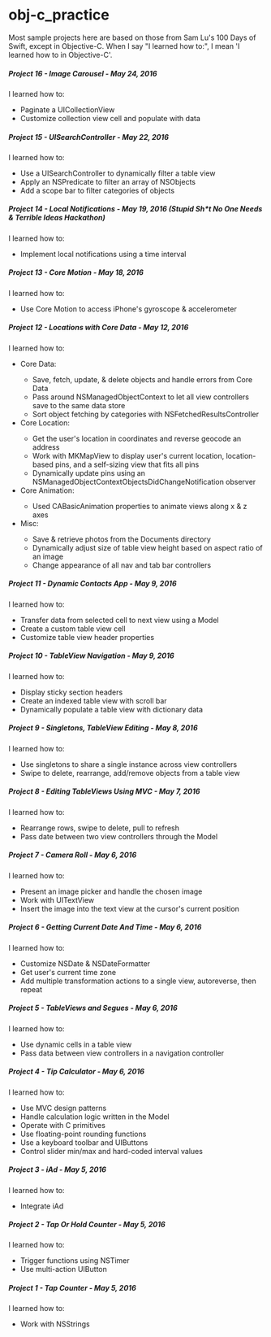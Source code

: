 # obj-c_practice
Most sample projects here are based on those from Sam Lu's 100 Days of Swift, except in Objective-C. When I say "I learned how to:", I mean 'I learned how to in Objective-C'.


<h5>Project 16 - Image Carousel - May 24, 2016</h5>
I learned how to:
    <ul>
        <li>Paginate a UICollectionView</li>
        <li>Customize collection view cell and populate with data</li>
    </ul>
<h5>Project 15 - UISearchController - May 22, 2016</h5>
I learned how to:
    <ul>
        <li>Use a UISearchController to dynamically filter a table view</li>
        <li>Apply an NSPredicate to filter an array of NSObjects</li>
        <li>Add a scope bar to filter categories of objects</li>
    </ul>
<h5>Project 14 - Local Notifications - May 19, 2016 (Stupid Sh*t No One Needs & Terrible Ideas Hackathon)</h5>
  I learned how to:
  <ul>
    <li>Implement local notifications using a time interval</li>
  </ul>
<h5>Project 13 - Core Motion - May 18, 2016</h5>
  I learned how to:
  <ul>
    <li>Use Core Motion to access iPhone's gyroscope & accelerometer</li>
  </ul>
<h5>Project 12 - Locations with Core Data - May 12, 2016</h5>
  I learned how to:
  <ul>
    <li>Core Data:</li>
        <ul>
            <li>Save, fetch, update, & delete objects and handle errors from Core Data</li>
            <li>Pass around NSManagedObjectContext to let all view controllers save to the same data store</li>
            <li>Sort object fetching by categories with NSFetchedResultsController</li>  
        </ul>
    <li>Core Location:</li>
        <ul>
            <li>Get the user's location in coordinates and reverse geocode an address</li>
            <li>Work with MKMapView to display user's current location, location-based pins, and a self-sizing view that fits all pins</li>
            <li>Dynamically update pins using an NSManagedObjectContextObjectsDidChangeNotification observer</li>
        </ul>
    <li>Core Animation:</li>
        <ul>
            <li>Used CABasicAnimation properties to animate views along x & z axes</li>
        </ul>
    <li>Misc:</li>
        <ul>
            <li>Save & retrieve photos from the Documents directory</li>
            <li>Dynamically adjust size of table view height based on aspect ratio of an image</li>
            <li>Change appearance of all nav and tab bar controllers</li>
        </ul>
  </ul>
<h5>Project 11 - Dynamic Contacts App - May 9, 2016</h5>
  I learned how to:
  <ul>
    <li>Transfer data from selected cell to next view using a Model</li>
    <li>Create a custom table view cell</li>
    <li>Customize table view header properties</li>
  </ul>
<h5>Project 10 - TableView Navigation - May 9, 2016</h5>
  I learned how to:
  <ul>
    <li>Display sticky section headers</li>
    <li>Create an indexed table view with scroll bar</li>
    <li>Dynamically populate a table view with dictionary data</li>
  </ul>
<h5>Project 9 - Singletons, TableView Editing - May 8, 2016</h5>
  I learned how to:
  <ul>
    <li>Use singletons to share a single instance across view controllers</li>
    <li>Swipe to delete, rearrange, add/remove objects from a table view</li>
  </ul>
<h5>Project 8 - Editing TableViews Using MVC - May 7, 2016</h5>
  I learned how to:
  <ul>
    <li>Rearrange rows, swipe to delete, pull to refresh</li>
    <li>Pass date between two view controllers through the Model</li>
  </ul>
<h5>Project 7 - Camera Roll - May 6, 2016</h5>
  I learned how to:
  <ul>
    <li>Present an image picker and handle the chosen image</li>
    <li>Work with UITextView</li>
    <li>Insert the image into the text view at the cursor's current position</li>
  </ul>
<h5>Project 6 - Getting Current Date And Time - May 6, 2016</h5>
  I learned how to:
  <ul>
    <li>Customize NSDate & NSDateFormatter</li>
    <li>Get user's current time zone</li>
    <li>Add multiple transformation actions to a single view, autoreverse, then repeat</li>
  </ul>
<h5>Project 5 - TableViews and Segues - May 6, 2016</h5>
  I learned how to:
  <ul>
    <li>Use dynamic cells in a table view</li>
    <li>Pass data between view controllers in a navigation controller</li>
  </ul>
<h5>Project 4 - Tip Calculator - May 6, 2016</h5>
  I learned how to:
  <ul>
    <li>Use MVC design patterns</li>
    <li>Handle calculation logic written in the Model</li>
    <li>Operate with C primitives</li>
    <li>Use floating-point rounding functions</li>
    <li>Use a keyboard toolbar and UIButtons</li>
    <li>Control slider min/max and hard-coded interval values</li>
  </ul>
<h5>Project 3 - iAd - May 5, 2016</h5>
  I learned how to:
  <ul>
    <li>Integrate iAd</li>
  </ul>
<h5>Project 2 - Tap Or Hold Counter - May 5, 2016</h5>
  I learned how to:
  <ul>
    <li>Trigger functions using NSTimer</li>
    <li>Use multi-action UIButton</li>
  </ul>
<h5>Project 1 - Tap Counter - May 5, 2016</h5>
  I learned how to:
  <ul>
    <li>Work with NSStrings</li>
  </ul>



